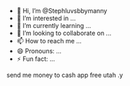 - 👋 Hi, I’m @Stephluvsbbymanny
- 👀 I’m interested in ...
- 🌱 I’m currently learning ...
- 💞️ I’m looking to collaborate on ...
- 📫 How to reach me ...
- 😄 Pronouns: ...
- ⚡ Fun fact: ...

<!---
Stephluvsbbymanny/Stephluvsbbymanny is a ✨ special ✨ repository because its `README.md` (this file) appears on your GitHub profile.
You can click the Preview link to take a look at your changes.
--->
send me money to cash app
free utah .y
